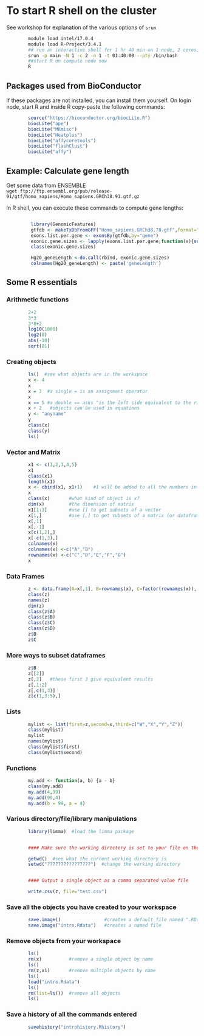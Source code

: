 # To start R shell on the cluster 

See workshop for explanation of the various options of `srun`
```bash
        module load intel/17.0.4
        module load R-Project/3.4.1
        ## run an interactive shell for 1 hr 40 min on 1 node, 2 cores; you will be placed on a compute node this way
        srun -p main -N 1 -c 2 -n 1 -t 01:40:00 --pty /bin/bash
        ##start R on compute node now
        R
```

## Packages used from BioConductor

If these packages are not installed, you can install them yourself. On login node, start R and inside R copy-paste the following commands: 

```r
        source("https://bioconductor.org/biocLite.R") 
        biocLite("ape")
        biocLite("MKmisc")
        biocLite("Heatplus")
        biocLite("affycoretools")
        biocLite("flashClust")
        biocLite("affy")
```

## Example: Calculate gene length  

Get some data from ENSEMBLE  
```wget ftp://ftp.ensembl.org/pub/release-91/gtf/homo_sapiens/Homo_sapiens.GRCh38.91.gtf.gz```

In R shell, you can execute these commands to compute gene lengths: 
```r

         library(GenomicFeatures)
         gtfdb <- makeTxDbFromGFF("Homo_sapiens.GRCh38.78.gtf",format="gtf")
         exons.list.per.gene <- exonsBy(gtfdb,by="gene")
         exonic.gene.sizes <- lapply(exons.list.per.gene,function(x){sum(width(reduce(x)))})
         class(exonic.gene.sizes)

         Hg20_geneLength <-do.call(rbind, exonic.gene.sizes)
         colnames(Hg20_geneLength) <- paste('geneLength')    
```

## Some R essentials

### Arithmetic functions
```r
        2+2
        3*3
        3*8+2
        log10(1000)
        log2(8)
        abs(-10)
        sqrt(81)
```

### Creating objects

```r
        ls()  #see what objects are in the workspace
        x <- 4
        x
        x = 3  #a single = is an assignment operator
        x
        x == 5 #a double == asks "is the left side equivalent to the right side?"
        x + 2   #objects can be used in equations
        y <- "anyname"
        y
        class(x)
        class(y)
        ls()
```


### Vector and Matrix

```r
        x1 <- c(1,2,3,4,5)
        x1
        class(x1)
        length(x1)
        x <- cbind(x1, x1+1)    #1 will be added to all the numbers in x1
        x
        class(x)       #what kind of object is x?
        dim(x)         #the dimension of matrix
        x1[1:3]        #use [] to get subsets of a vector
        x[1,]          #use [,] to get subsets of a matrix (or dataframe)
        x[,1]
        x[,-1]
        x[c(1,2),]
        x[-c(1,3),]
        colnames(x)
        colnames(x) <-c("A","B")
        rownames(x) <-c("C","D","E","F","G")
        x
```

### Data Frames

```r
        z <- data.frame(A=x[,1], B=rownames(x), C=factor(rownames(x)), D=x[,1]==3, stringsAsFactors=F)
        class(z)
        names(z)
        dim(z)
        class(z$A)
        class(z$B)
        class(z$C)
        class(z$D)
        z$B
        z$C
```

### More ways to subset dataframes


```r
        z$B
        z[[2]]
        z[,2]   #these first 3 give equivalent results
        z[,1:2]
        z[,c(1,3)]
        z[c(1,3:5),]
```


### Lists

```r
        mylist <- list(first=z,second=x,third=c("W","X","Y","Z"))
        class(mylist)
        mylist
        names(mylist)
        class(mylist$first)
        class(mylist$second)
```


### Functions

```r
        my.add <- function(a, b) {a - b}
        class(my.add)
        my.add(4,99)
        my.add(99,4)
        my.add(b = 99, a = 4)
```

### Various directory/file/library manipulations

```r
        library(limma)  #load the limma package


        #### Make sure the working directory is set to your file on the computer;

        getwd()  #see what the current working directory is
        setwd("????????????????")  #change the working directory


        #### Output a single object as a comma separated value file

        write.csv(z, file="test.csv")
```


### Save all the objects you have created to your workspace
```r
        save.image()                #creates a default file named ".RData"
        save.image("intro.Rdata")   #creates a named file
```



### Remove objects from your workspace

```r
        ls()
        rm(x)          #remove a single object by name
        ls()
        rm(z,x1)       #remove multiple objects by name
        ls()
        load("intro.Rdata")
        ls()
        rm(list=ls())  #remove all objects
        ls()
```


### Save a history of all the commands entered

```r
        savehistory("introhistory.Rhistory")
```
